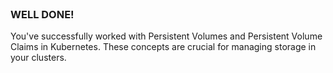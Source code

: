 
<br>

### WELL DONE!

You've successfully worked with Persistent Volumes and Persistent Volume Claims in Kubernetes. These concepts are crucial for managing storage in your clusters.
